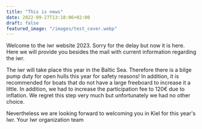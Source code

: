```yaml
---
title: "This is news"
date: 2022-09-27T13:18:06+02:00
draft: false
featured_image: "/images/test_cover.webp"
---
```


Welcome to the iwr website 2023. Sorry for the delay but now it is here. Here we will provide you besides the mail with current information regarding the iwr. 

The iwr will take place this year in the Baltic Sea. Therefore there is a bilge pump duty for open hulls this year for safety reasons! In addition, it is recommended for boats that do not have a large freeboard to increase it a little. In addition, we had to increase the participation fee to 120€ due to inflation. We regret this step very much but unfortunately we had no other choice. 

Nevertheless we are looking forward to welcoming you in Kiel for this year's Iwr.
Your Iwr organization team


